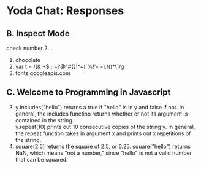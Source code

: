 Yoda Chat: Responses
================

B. Inspect Mode
---------------
check number 2...
1. chocolate
2. var t = /[& +$,:;=?@"#{}|^~[`%!'<>\]\.\/\(\)\*\\]/g
3. fonts.googleapis.com

C. Welcome to Programming in Javascript
---------------------------------------
3. 
    y.includes("hello") returns a true if "hello" is in y and false if not. In general, the includes functino returns whether or not its argument is contained in the string.  
    y.repeat(10) prints out 10 consecutive copies of the string y. In general, the repeat function takes in argument x and prints out x repetitions of the string.
4. 
    square(2.5) returns the square of 2.5, or 6.25. square("hello") returns NaN, which means "not a number," since "hello" is not a valid number that can be squared.